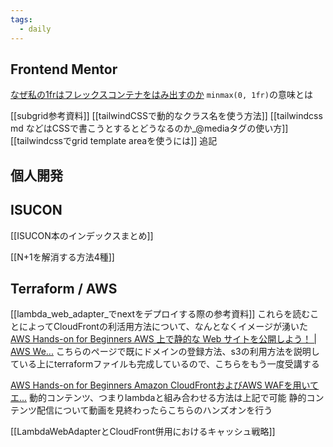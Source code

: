 ```yaml
---
tags:
  - daily
---
```


## Frontend Mentor
[なぜ私の1frはフレックスコンテナをはみ出すのか](https://zenn.dev/storehero/articles/31012c944ddb90)
`minmax(0, 1fr)`の意味とは

[[subgrid参考資料]]
[[tailwindCSSで動的なクラス名を使う方法]]
[[tailwindcss md などはCSSで書こうとするとどうなるのか_@mediaタグの使い方]]
[[tailwindcssでgrid template areaを使うには]] 追記

## 個人開発

## ISUCON

[[ISUCON本のインデックスまとめ]]

[[N+1を解消する方法4種]]

## Terraform / AWS
[[lambda_web_adapter_でnextをデプロイする際の参考資料]]
これらを読むことによってCloudFrontの利活用方法について、なんとなくイメージが湧いた
[AWS Hands-on for Beginners AWS 上で静的な Web サイトを公開しよう！ | AWS We...](https://pages.awscloud.com/JAPAN-event-OE-Hands-on-for-Beginners-StaticWebsiteHosting-2022-reg-event.html?trk=aws_introduction_page)
こちらのページで既にドメインの登録方法、s3の利用方法を説明している上にterraformファイルも完成しているので、こちらをもう一度受講する

[AWS Hands-on for Beginners Amazon CloudFrontおよびAWS WAFを用いて エ...](https://pages.awscloud.com/JAPAN-event-OE-Hands-on-for-Beginners-CF_WAF-2022-reg-event.html?trk=aws_introduction_page)
動的コンテンツ、つまりlambdaと組み合わせる方法は上記で可能
静的コンテンツ配信について動画を見終わったらこちらのハンズオンを行う

[[LambdaWebAdapterとCloudFront併用におけるキャッシュ戦略]]